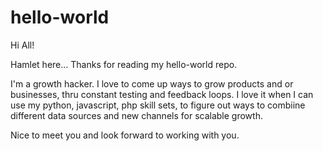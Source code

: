 # hello-world

Hi All!

Hamlet here... Thanks for reading my hello-world repo. 

I'm a growth hacker.  I love to come up ways to grow products and or businesses, thru constant testing and feedback loops.  I love it when I can use my python, javascript, php skill sets, to figure out ways to combiine different data sources and new channels for scalable growth. 

Nice to meet you and look forward to working with you. 
